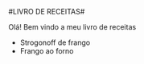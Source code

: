 #LIVRO DE RECEITAS#

Olá! Bem vindo a meu livro de receitas

 - Strogonoff de frango
 - Frango ao forno
